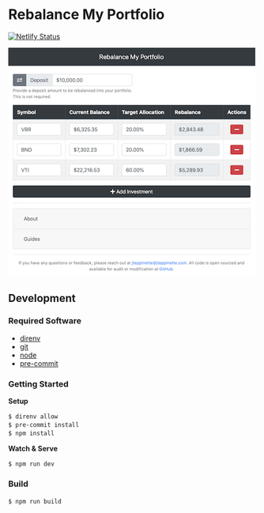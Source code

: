 # Rebalance My Portfolio

[![Netlify Status](https://api.netlify.com/api/v1/badges/bdd6b14c-cd7c-43cc-b6c8-8abf7b9a82bb/deploy-status)](https://app.netlify.com/sites/rebalance-my-portfolio/deploys)

![Rebalance My Portfolio - Overview Screenshot](./screenshots/overview.png)

## Development

### Required Software

- [direnv](https://direnv.net)
- [git](https://git-scm.com/)
- [node](https://nodejs.org/en/download/)
- [pre-commit](https://pre-commit.com/#install)

### Getting Started

**Setup**

```sh
$ direnv allow
$ pre-commit install
$ npm install
```

**Watch & Serve**

```sh
$ npm run dev
```

### Build

```sh
$ npm run build
```
